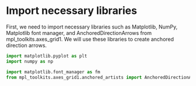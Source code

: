 # Import necessary libraries

First, we need to import necessary libraries such as Matplotlib, NumPy, Matplotlib font manager, and AnchoredDirectionArrows from mpl_toolkits.axes_grid1. We will use these libraries to create anchored direction arrows.

```python
import matplotlib.pyplot as plt
import numpy as np

import matplotlib.font_manager as fm
from mpl_toolkits.axes_grid1.anchored_artists import AnchoredDirectionArrows
```
